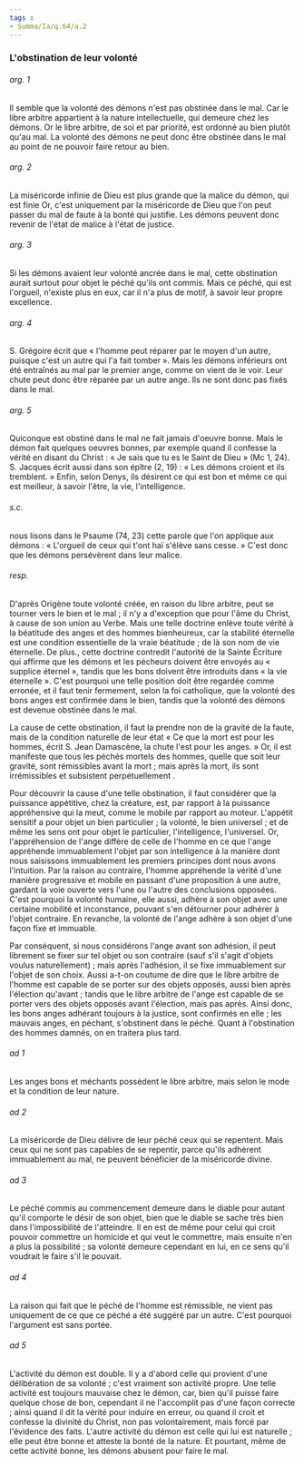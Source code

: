 ```yaml
---
tags : 
- Summa/Ia/q.64/a.2
---
```


### L'obstination de leur volonté



###### arg. 1
Il semble que la volonté des démons n'est pas obstinée dans le mal. Car le libre arbitre appartient à la nature intellectuelle, qui demeure chez les démons. Or le libre arbitre, de soi et par priorité, est ordonné au bien plutôt qu'au mal. La volonté des démons ne peut donc être obstinée dans le mal au point de ne pouvoir faire retour au bien. 

###### arg. 2
La miséricorde infinie de Dieu est plus grande que la malice du démon, qui est finie Or, c'est uniquement par la miséricorde de Dieu que l'on peut passer du mal de faute à la bonté qui justifie. Les démons peuvent donc revenir de l'état de malice à l'état de justice. 

###### arg. 3
Si les démons avaient leur volonté ancrée dans le mal, cette obstination aurait surtout pour objet le péché qu'ils ont commis. Mais ce péché, qui est l'orgueil, n'existe plus en eux, car il n'a plus de motif, à savoir leur propre excellence. 

###### arg. 4
S. Grégoire écrit que « l'homme peut réparer par le moyen d'un autre, puisque c'est un autre qui l'a fait tomber ». Mais les démons inférieurs ont été entraînés au mal par le premier ange, comme on vient de le voir. Leur chute peut donc être réparée par un autre ange. Ils ne sont donc pas fixés dans le mal. 

###### arg. 5
Quiconque est obstiné dans le mal ne fait jamais d'oeuvre bonne. Mais le démon fait quelques oeuvres bonnes, par exemple quand il confesse la vérité en disant du Christ : « Je sais que tu es le Saint de Dieu » (Mc 1, 24). S. Jacques écrit aussi dans son épître (2, 19) : « Les démons croient et ils tremblent. » Enfin, selon Denys, ils désirent ce qui est bon et même ce qui est meilleur, à savoir l'être, la vie, l'intelligence. 

###### s.c.
nous lisons dans le Psaume (74, 23) cette parole que l'on applique aux démons : « L'orgueil de ceux qui t'ont haï s'élève sans cesse. » C'est donc que les démons persévèrent dans leur malice. 

###### resp.
D'après Origène toute volonté créée, en raison du libre arbitre, peut se tourner vers le bien et le mal ; il n'y a d'exception que pour l'âme du Christ, à cause de son union au Verbe. Mais une telle doctrine enlève toute vérité à la béatitude des anges et des hommes bienheureux, car la stabilité éternelle est une condition essentielle de la vraie béatitude ; de là son nom de vie éternelle. De plus., cette doctrine contredit l'autorité de la Sainte Écriture qui affirme que les démons et les pécheurs doivent être envoyés au « supplice éternel », tandis que les bons doivent être introduits dans « la vie éternelle ». C'est pourquoi une telle position doit être regardée comme erronée, et il faut tenir fermement, selon la foi catholique, que la volonté des bons anges est confirmée dans le bien, tandis que la volonté des démons est devenue obstinée dans le mal. 

La cause de cette obstination, il faut la prendre non de la gravité de la faute, mais de la condition naturelle de leur état « Ce que la mort est pour les hommes, écrit S. Jean Damascène, la chute l'est pour les anges. » Or, il est manifeste que tous les péchés mortels des hommes, quelle que soit leur gravité, sont rémissibles avant la mort ; mais après la mort, ils sont irrémissibles et subsistent perpétuellement . 

Pour découvrir la cause d'une telle obstination, il faut considérer que la puissance appétitive, chez la créature, est, par rapport à la puissance appréhensive qui la meut, comme le mobile par rapport au moteur. L'appétit sensitif a pour objet un bien particulier ; la volonté, le bien universel ; et de même les sens ont pour objet le particulier, l'intelligence, l'universel. Or, l'appréhension de l'ange diffère de celle de l'homme en ce que l'ange appréhende immuablement l'objet par son intelligence à la manière dont nous saisissons immuablement les premiers principes dont nous avons l'intuition. Par la raison au contraire, l'homme appréhende la vérité d'une manière progressive et mobile en passant d'une proposition à une autre, gardant la voie ouverte vers l'une ou l'autre des conclusions opposées. C'est pourquoi la volonté humaine, elle aussi, adhère à son objet avec une certaine mobilité et inconstance, pouvant s'en détourner pour adhérer à l'objet contraire. En revanche, la volonté de l'ange adhère à son objet d'une façon fixe et immuable. 

Par conséquent, si nous considérons l'ange avant son adhésion, il peut librement se fixer sur tel objet ou son contraire (sauf s'il s'agit d'objets voulus naturellement) ; mais après l'adhésion, il se fixe immuablement sur l'objet de son choix. Aussi a-t-on coutume de dire que le libre arbitre de l'homme est capable de se porter sur des objets opposés, aussi bien après l'élection qu'avant ; tandis que le libre arbitre de l'ange est capable de se porter vers des objets opposés avant l'élection, mais pas après. Ainsi donc, les bons anges adhérant toujours à la justice, sont confirmés en elle ; les mauvais anges, en péchant, s'obstinent dans le péché. Quant à l'obstination des hommes damnés, on en traitera plus tard. 

###### ad 1
Les anges bons et méchants possèdent le libre arbitre, mais selon le mode et la condition de leur nature. 

###### ad 2
La miséricorde de Dieu délivre de leur péché ceux qui se repentent. Mais ceux qui ne sont pas capables de se repentir, parce qu'ils adhèrent immuablement au mal, ne peuvent bénéficier de la miséricorde divine. 

###### ad 3
Le péché commis au commencement demeure dans le diable pour autant qu'il comporte le désir de son objet, bien que le diable se sache très bien dans l'impossibilité de l'atteindre. Il en est de même pour celui qui croit pouvoir commettre un homicide et qui veut le commettre, mais ensuite n'en a plus la possibilité ; sa volonté demeure cependant en lui, en ce sens qu'il voudrait le faire s'il le pouvait. 

###### ad 4
La raison qui fait que le péché de l'homme est rémissible, ne vient pas uniquement de ce que ce péché a été suggéré par un autre. C'est pourquoi l'argument est sans portée. 

###### ad 5
L'activité du démon est double. Il y a d'abord celle qui provient d'une délibération de sa volonté ; c'est vraiment son activité propre. Une telle activité est toujours mauvaise chez le démon, car, bien qu'il puisse faire quelque chose de bon, cependant il ne l'accomplit pas d'une façon correcte ; ainsi quand il dit la vérité pour induire en erreur, ou quand il croit et confesse la divinité du Christ, non pas volontairement, mais forcé par l'évidence des faits. L'autre activité du démon est celle qui lui est naturelle ; elle peut être bonne et atteste la bonté de la nature. Et pourtant, même de cette activité bonne, les démons abusent pour faire le mal. 



